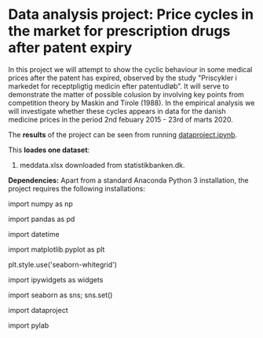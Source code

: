 # Data analysis project: Price cycles in the market for prescription drugs after patent expiry

In this project we will attempt to show the cyclic behaviour in some medical prices after the patent has expired, observed by the study "Priscykler i markedet for receptpligtig medicin efter patentudløb”. It will serve to demonstrate the matter of possible colusion by involving key points from competition theory by Maskin and Tirole (1988). In the empirical analysis we will investigate whether these cycles appears in data for the danish medicine prices in the period 2nd febuary 2015 - 23rd of marts 2020.

The **results** of the project can be seen from running [dataproject.ipynb](dataproject.ipynb).

This **loades one dataset**:

1. meddata.xlsx downloaded from statistikbanken.dk.

**Dependencies:** Apart from a standard Anaconda Python 3 installation, the project requires the following installations:

import numpy as np

import pandas as pd

import datetime

import matplotlib.pyplot as plt

plt.style.use('seaborn-whitegrid')

import ipywidgets as widgets

import seaborn as sns; sns.set()

import dataproject

import pylab